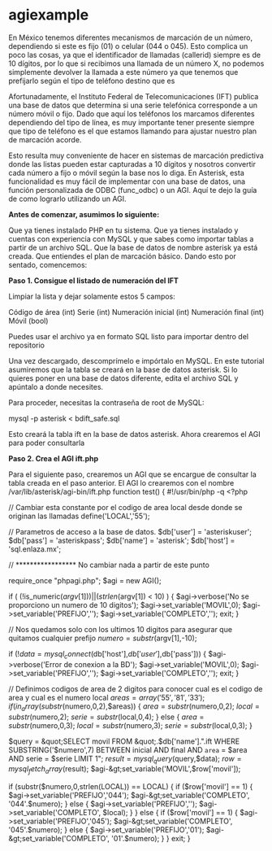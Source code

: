 # agiexample

En México tenemos diferentes mecanismos de marcación de un número, dependiendo si este es fijo (01) o celular (044 o 045). Esto complica un poco las cosas, ya que el identificador de llamadas (callerid) siempre es de 10 dígitos, por lo que si recibimos una llamada de un número X, no podemos simplemente devolver la llamada a este número ya que tenemos que prefijarlo según el tipo de teléfono destino que es

Afortunadamente, el Instituto Federal de Telecomunicaciones (IFT) publica una base de datos que determina si una serie telefónica corresponde a un número móvil o fijo. Dado que aquí los teléfonos los marcamos diferentes dependiendo del tipo de línea, es muy importante tener presente siempre que tipo de teléfono es el que estamos llamando para ajustar nuestro plan de marcación acorde.

Esto resulta muy conveniente de hacer en sistemas de marcación predictiva donde las listas pueden estar capturadas a 10 dígitos y nosotros convertir cada número a fijo o móvil según la base nos lo diga. En Asterisk, esta funcionalidad es muy fácil de implementar con una base de datos, una función personalizada de ODBC (func_odbc) o un AGI. Aquí te dejo la guía de como lograrlo utilizando un AGI.

**Antes de comenzar, asumimos lo siguiente:**

Que ya tienes instalado PHP en tu sistema.
Que ya tienes instalado y cuentas con experiencia con MySQL y que sabes como importar tablas a partir de un archivo SQL.
Que la base de datos de nombre asterisk ya está creada.
Que entiendes el plan de marcación básico.
Dando esto por sentado, comencemos:


**Paso 1. Consigue el listado de numeración del IFT**

Limpiar la lista y dejar solamente estos 5 campos:

Código de área (int)
Serie (int)
Numeración inicial (int)
Numeración final (int)
Móvil (bool)

Puedes usar el archivo ya en formato SQL listo para importar dentro del repositorio 

Una vez descargado, descomprímelo e impórtalo en MySQL. En este tutorial asumiremos que la tabla se creará en la base de datos asterisk. Si lo quieres poner en una base de datos diferente, edita el archivo SQL y apúntalo a donde necesites.

Para proceder, necesitas la contraseña de root de MySQL:

mysql -p asterisk &lt; bdift_safe.sql

Esto creará la tabla ift en la base de datos asterisk. Ahora crearemos el AGI para poder consultarla


**Paso 2. Crea el AGI ift.php**



Para el siguiente paso, crearemos un AGI que se encargue de consultar la tabla creada en el paso anterior. El AGI lo crearemos con el nombre /var/lib/asterisk/agi-bin/ift.php
function test() {
#!/usr/bin/php -q
&lt;?php
 
// Cambiar esta constante por el codigo de area local desde donde se originan las llamadas
define('LOCAL','55');
 
// Parametros de acceso a la base de datos.
$db['user'] = 'asteriskuser';
$db['pass'] = 'asteriskpass';
$db['name'] = 'asterisk';
$db['host'] = 'sql.enlaza.mx';
 
 
// ***************** No cambiar nada a partir de este punto
 
require_once &quot;phpagi.php&quot;;
$agi = new AGI();
 
 
 
if ( (!is_numeric($argv[1])) || (strlen($argv[1]) &lt; 10) ) {
    $agi-&gt;verbose('No se proporciono un numero de 10 digitos');
    $agi-&gt;set_variable('MOVIL',0);
    $agi-&gt;set_variable('PREFIJO','');
    $agi-&gt;set_variable('COMPLETO','');
    exit;
}
 
// Nos quedamos solo con los ultimos 10 digitos para asegurar que quitamos cualquier prefijo
$numero = substr($argv[1],-10);
 
if (!$data = mysql_connect($db['host'],$db['user'],$db['pass'])) {
    $agi-&gt;verbose('Error de conexion a la BD');
    $agi-&gt;set_variable('MOVIL',0);
    $agi-&gt;set_variable('PREFIJO','');
    $agi-&gt;set_variable('COMPLETO','');
    exit;
}
 
// Definimos codigos de area de 2 digitos para conocer cual es el codigo de area y cual es el numero local
$areas = array('55','81','33');
if (in_array(substr($numero,0,2),$areas)) {
    $area = substr($numero,0,2); 
    $local= substr($numero,2); 
    $serie= substr($local,0,4);
}
else {
    $area = substr($numero,0,3);
    $local= substr($numero,3); 
    $serie= substr($local,0,3);
}
 
$query = &quot;SELECT movil FROM &quot;.$db['name'].&quot;.ift WHERE SUBSTRING('$numero',7) BETWEEN inicial AND final AND `area` = $area AND serie = $serie LIMIT 1&quot;;
$result = mysql_query($query,$data);
$row = mysql_fetch_array($result);
$agi-&gt;set_variable('MOVIL',$row['movil']);
 
if (substr($numero,0,strlen(LOCAL)) == LOCAL) {
    if ($row['movil'] == 1) {
        $agi-&gt;set_variable('PREFIJO','044');
        $agi-&gt;set_variable('COMPLETO', '044'.$numero);
    }
    else {
        $agi-&gt;set_variable('PREFIJO','');
        $agi-&gt;set_variable('COMPLETO', $local);
    }
}
else {
    if ($row['movil'] == 1) {
        $agi-&gt;set_variable('PREFIJO','045');
        $agi-&gt;set_variable('COMPLETO', '045'.$numero);
    }
    else {
        $agi-&gt;set_variable('PREFIJO','01');
        $agi-&gt;set_variable('COMPLETO', '01'.$numero);
    }
}
exit;
}
